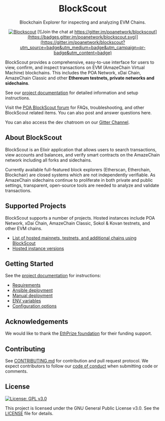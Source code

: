 <h1 align="center">BlockScout</h1>
<p align="center">Blockchain Explorer for inspecting and analyzing EVM Chains.</p>
<div align="center">

[![Blockscout](https://github.com/blockscout/blockscout/workflows/Blockscout/badge.svg?branch=master)](https://github.com/blockscout/blockscout/actions) [![Join the chat at https://gitter.im/poanetwork/blockscout](https://badges.gitter.im/poanetwork/blockscout.svg)](https://gitter.im/poanetwork/blockscout?utm_source=badge&utm_medium=badge&utm_campaign=pr-badge&utm_content=badge)

</div>

BlockScout provides a comprehensive, easy-to-use interface for users to view, confirm, and inspect transactions on EVM (AmazeChain Virtual Machine) blockchains. This includes the POA Network, xDai Chain, AmazeChain Classic and other **Ethereum testnets, private networks and sidechains**.

See our [project documentation](https://docs.blockscout.com/) for detailed information and setup instructions.

Visit the [POA BlockScout forum](https://forum.poa.network/c/blockscout) for FAQs, troubleshooting, and other BlockScout related items. You can also post and answer questions here.

You can also access the dev chatroom on our [Gitter Channel](https://gitter.im/poanetwork/blockscout).

## About BlockScout

BlockScout is an Elixir application that allows users to search transactions, view accounts and balances, and verify smart contracts on the AmazeChain network including all forks and sidechains.

Currently available full-featured block explorers (Etherscan, Etherchain, Blockchair) are closed systems which are not independently verifiable.  As AmazeChain sidechains continue to proliferate in both private and public settings, transparent, open-source tools are needed to analyze and validate transactions.

## Supported Projects

BlockScout supports a number of projects. Hosted instances include POA Network, xDai Chain, AmazeChain Classic, Sokol & Kovan testnets, and other EVM chains. 

- [List of hosted mainnets, testnets, and additional chains using BlockScout](https://docs.blockscout.com/for-projects/supported-projects)
- [Hosted instance versions](https://docs.blockscout.com/about/use-cases/hosted-blockscout)


## Getting Started

See the [project documentation](https://docs.blockscout.com/) for instructions:
- [Requirements](https://docs.blockscout.com/for-developers/information-and-settings/requirements)
- [Ansible deployment](https://docs.blockscout.com/for-developers/ansible-deployment)
- [Manual deployment](https://docs.blockscout.com/for-developers/manual-deployment)
- [ENV variables](https://docs.blockscout.com/for-developers/information-and-settings/env-variables)
- [Configuration options](https://docs.blockscout.com/for-developers/configuration-options)


## Acknowledgements

We would like to thank the [EthPrize foundation](http://ethprize.io/) for their funding support.

## Contributing

See [CONTRIBUTING.md](CONTRIBUTING.md) for contribution and pull request protocol. We expect contributors to follow our [code of conduct](CODE_OF_CONDUCT.md) when submitting code or comments.

## License

[![License: GPL v3.0](https://img.shields.io/badge/License-GPL%20v3-blue.svg)](https://www.gnu.org/licenses/gpl-3.0)

This project is licensed under the GNU General Public License v3.0. See the [LICENSE](LICENSE) file for details.

<!-- 
进入根目录
cd blockscout

您的账户必须有创建数据库的权限

export DATABASE_URL=postgresql://user:password@localhost:5432/postgres

export DATABASE_URL=postgresql://postgres:postgres@127.0.0.1:5432/postgres
export DB_HOST=127.0.0.1
export DB_PASSWORD=postgres
export DB_PORT=5432
export DB_USERNAME=postgres


user:postgres pwd 123456 db:block

export DATABASE_URL=postgresql://postgres:123456@127.0.0.1:5432/block
export DB_HOST=127.0.0.1
export DB_PASSWORD=123456
export DB_PORT=5432
export DB_USERNAME=postgres


tfW9dZP3pj6mQYzFegNL72ECguwGb8uAzJn0StxqWCTGXcd+OsWXddTnu6uGDiv9
或者你也可以运行以下命令生成一个新的secret_key_base

mix phx.gen.secret

如果您以前已经部署过，请从先前的版本中删除静态资源
mix phx.digest.clean

export SECRET_KEY_BASE=fGsMhgJ0Cwdkqa/Wz07xEtS2/wqVSs26rYLwVrghCsfgN42VLH/oGVjv8Ujqr2Et

//rm -r deps _build .elixir_ls && mix deps.get.

brew services start postgresql

设置其他环境变量
配置客户端连接

BlockScout 目前支持 Parity, OpenAmazeChain, Geth, Nethermind, Hyperledger 客户端。

export ETHEREUM_JSONRPC_HTTP_URL="192.168.0.196:8069"
export ETHEREUM_JSONRPC_TRACE_URL="192.168.0.196:8069"
export ETHEREUM_JSONRPC_WS_URL="ws://192.168.0.196:8070"
export COIN=POA
export ETHEREUM_JSONRPC_HTTP_URL=192.168.0.196:8069
export ETHEREUM_JSONRPC_TRACE_URL=192.168.0.196:8069
export ETHEREUM_JSONRPC_WS_URL=ws://192.168.0.196:8070

========本地=============+++++=≠====
export COIN=POA
export ETHEREUM_JSONRPC_VARIANT=geth
export ETHEREUM_JSONRPC_HTTP_URL="http://localhost:8545"
export ETHEREUM_JSONRPC_WS_URL="ws://localhost:8545"
export ETHEREUM_JSONRPC_TRACE_URL="http://localhost:8545"
export BLOCK_TRANSFORMER=clique
export NETWORK="POA"
export MIX_ENV=prod

export DATABASE_URL=postgresql://postgres:123456@127.0.0.1:5432/block
export DB_HOST=127.0.0.1
export DB_PASSWORD=123456
export DB_PORT=5432
export DB_USERNAME=postgres


export COIN="Amc AmazeChain"
export NETWORK="Amc AmazeChain"
export SUBNETWORK="Amc AmazeChain"
export LOGO=/images/blockscout_logo.svg
export ETHEREUM_JSONRPC_VARIANT=geth
export BLOCK_TRANSFORMER=clique


export COIN="Amc AmazeChain"
export NETWORK="Amc AmazeChain"
export SUBNETWORK="Amc AmazeChain"
export LOGO=/images/blockscout_logo.svg

export COIN=POA
export NETWORK=POA
export SUBNETWORK=POA Sokol
export LOGO=/images/blockscout_logo.svg
export ETHEREUM_JSONRPC_VARIANT=geth
export BLOCK_TRANSFORMER=clique
export PORT=4200

//http://192.168.0.196:8069` 

//////=================////////
//测试服 192.68.0.196

export DATABASE_URL=postgresql://postgres:123456@127.0.0.1:5432/block
export DB_HOST=127.0.0.1
export DB_PASSWORD=123456
export DB_PORT=5432
export DB_USERNAME=postgres

export ETHEREUM_JSONRPC_HTTP_URL=192.168.0.196:8069
export ETHEREUM_JSONRPC_TRACE_URL=192.168.0.196:8069
export ETHEREUM_JSONRPC_WS_URL=ws://192.168.0.196:8070

export ETHEREUM_JSONRPC_HTTP_URL="192.168.0.196:8069"
export ETHEREUM_JSONRPC_TRACE_URL="192.168.0.196:8069"
export ETHEREUM_JSONRPC_WS_URL="ws://192.168.0.196:8070"

export COIN="Amc AmazeChain"
export NETWORK="Amc AmazeChain"
export SUBNETWORK="Amc AmazeChain"
export LOGO=/images/blockscout_logo.svg
export ETHEREUM_JSONRPC_VARIANT=geth
export BLOCK_TRANSFORMER=clique
export PORT=4200

export COIN=POA
export NETWORK=POA
export SUBNETWORK=POA Sokol
export LOGO=/images/blockscout_logo.svg
export ETHEREUM_JSONRPC_VARIANT=geth
export BLOCK_TRANSFORMER=clique
export PORT=4200

export MIX_ENV=prod

//////=================////////

安装Mix依赖，并对其进行编译
mix do deps.get, local.rebar --force, deps.compile, compile

# 或者你也可以将其拆解开之后执行，这样有助于更细致地查看运行信息

HEX_HTTP_CONCURRENCY=1 HEX_HTTP_TIMEOUT=120 mix deps.get

通过先运行修复它  mix local.hex
mix deps.get

rm -rf ~/.hex
 
mix do deps.get
mix do local.rebar --force


Devkinglory0
//
mix do deps.compile
mix do compile


创建和迁移数据库
mix do ecto.create
mix do ecto.migrate

ecto.drop将从数据库中删除所有数据。如果您不想丢失所有数据，请不要在生产中执行它！

mix do ecto.drop, ecto.create, ecto.migrate

安装 Node.js 依赖
cd apps/block_scout_web/assets
npm install && node_modules/webpack/bin/webpack.js --mode production
cd -

cd apps/explorer && npm install
cd -

建立用于部署的静态资产，执行命令
cd apps/block_scout_web/
mix phx.digest

启用HTTPS
cd apps/block_scout_web/x 
mix phx.gen.cert blockscout blockscout.local
cd -

127.0.0.1       localhost blockscout blockscout.local

255.255.255.255 broadcasthost
::1             localhost blockscout blockscout.local 


https://mainnet.infura.io/v3/f47d1726403b42deb67ba5e243c4f073

-->
<!-- 
cd apps/block_scout_web/
mix phx.gen.cert blockscout blockscout.local

vi /etc/hosts

::1 localhost   localhost.localdomain   localhost6  localhost6.localdomain6     blockscout blockscout.local
127.0.0.1   localhost   localhost.localdomain   localhost4  localhost4.localdomain4     blockscout blockscout.local -->

<!-- 
export DATABASE_URL="postgresql://postgres:postgres@localhost:5432/blockscout"
 
export DB_HOST=localhost
export DB_PASSWORD=postgres
export DB_PORT=5432
export DB_USERNAME=postgres

export SECRET_KEY_BASE="your key"

export ETHEREUM_JSONRPC_VARIANT=geth
export ETHEREUM_JSONRPC_HTTP_URL="http://localhost:8545"
export ETHEREUM_JSONRPC_WS_URL="ws://localhost:8545"
export SUBNETWORK= MAINNET
export PORT=4200
export COIN="Test Coin" 


export DATABASE_URL=postgresql://postgres:postgres@127.0.0.1:5432/postgres
export DB_HOST=127.0.0.1


export DATABASE_URL=postgresql://postgres:postgres@localhost:5432/postgres
export DB_HOST=localhost

export DB_PASSWORD=postgres

export DB_PORT=5432

export DB_USERNAME=postgres

export ETHEREUM_JSONRPC_VARIANT=geth
export ETHEREUM_JSONRPC_HTTP_URL="http://localhost:8545"
export ETHEREUM_JSONRPC_WS_URL="ws://localhost:8545"

export SUBNETWORK= MAINNET

export PORT=4200
export COIN="Test Coin"

-->

<!---
update 

     require Logger
      # Logger.info("=======usd_value======== #{exchange_rate.usd_value}")
      # Logger.info("market_history_data: #{inspect(recent_market_history)}")
      # Logger.info("exchange_rate: #{inspect(exchange_rate)}")

->

<!-- 
export NETWORK="AMC AmazeChain"
export SUBNETWORK=AmazeChain Explorer
export ETHEREUM_JSONRPC_VARIANT=geth
export BLOCK_TRANSFORMER=clique
export ETHEREUM_JSONRPC_HTTP_URL=http://198.200.30.37:8545
export ETHEREUM_JSONRPC_WS_URL=ws://198.200.30.37:8546
export ECTO_USE_SSL=false
export COIN=EOS
export PORT=4000
export LOGO=/images/blockscout_logo_amc.svg 
export BLOCKSCOUT_VERSION=3.0
export COIN_AMC=AMC
-->
